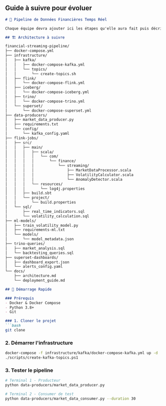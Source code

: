 ## Guide à suivre pour évoluer


```markdown
# 🏦 Pipeline de Données Financières Temps Réel

Chaque équipe devra ajouter ici les étapes qu'elle aura fait puis décrire les configurations à mettre en place pour permettre à l'équipe suivante de continuer sans problèmes 

## 🏗️ Architecture à suivre

financial-streaming-pipeline/
├── docker-compose.yml
├── infrastructure/
│   ├── kafka/
│   │   ├── docker-compose-kafka.yml
│   │   └── topics/
│   │       └── create-topics.sh
│   ├── flink/
│   │   └── docker-compose-flink.yml
│   ├── iceberg/
│   │   └── docker-compose-iceberg.yml
│   ├── trino/
│   │   └── docker-compose-trino.yml
│   └── superset/
│       └── docker-compose-superset.yml
├── data-producers/
│   ├── market_data_producer.py
│   ├── requirements.txt
│   └── config/
│       └── kafka_config.yaml
├── flink-jobs/
│   ├── src/
│   │   ├── main/
│   │   │   ├── scala/
│   │   │   │   └── com/
│   │   │   │       └── finance/
│   │   │   │           └── streaming/
│   │   │   │               ├── MarketDataProcessor.scala
│   │   │   │               ├── VolatilityCalculator.scala
│   │   │   │               └── AnomalyDetector.scala
│   │   │   └── resources/
│   │   │       └── log4j.properties
│   │   ├── build.sbt
│   │   └── project/
│   │       └── build.properties
│   └── sql/
│       ├── real_time_indicators.sql
│       └── volatility_calculation.sql
├── ml-models/
│   ├── train_volatility_model.py
│   ├── requirements-ml.txt
│   └── models/
│       └── model_metadata.json
├── trino-queries/
│   ├── market_analysis.sql
│   └── backtesting_queries.sql
├── superset-dashboards/
│   ├── dashboard_export.json
│   └── alerts_config.yaml
└── docs/
    ├── architecture.md
    └── deployment_guide.md

## 🚀 Démarrage Rapide

### Prérequis
- Docker & Docker Compose
- Python 3.8+
- Git

### 1. Cloner le projet
```bash
git clone 
```

### 2. Démarrer l'infrastructure
```bash
docker-compose -f infrastructure/kafka/docker-compose-kafka.yml up -d
./scripts/create-kafka-topics.ps1
```

### 3. Tester le pipeline
```bash
# Terminal 1 - Producteur
python data-producers/market_data_producer.py

# Terminal 2 - Consumer de test  
python data-producers/market_data_consumer.py --duration 30
```

